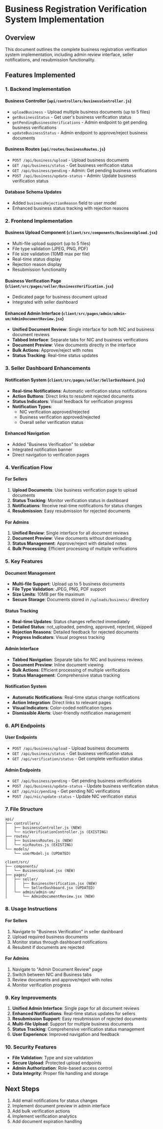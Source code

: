 # Business Registration Verification System Implementation

## Overview
This document outlines the complete business registration verification system implementation, including admin review interface, seller notifications, and resubmission functionality.

## Features Implemented

### 1. Backend Implementation

#### Business Controller (`api/controllers/businessController.js`)
- `uploadBusiness` - Upload multiple business documents (up to 5 files)
- `getBusinessStatus` - Get user's business verification status
- `getPendingBusinessVerifications` - Admin endpoint to get pending business verifications
- `updateBusinessStatus` - Admin endpoint to approve/reject business documents

#### Business Routes (`api/routes/businessRoutes.js`)
- `POST /api/business/upload` - Upload business documents
- `GET /api/business/status` - Get business verification status
- `GET /api/business/pending` - Admin: Get pending business verifications
- `POST /api/business/update-status` - Admin: Update business verification status

#### Database Schema Updates
- Added `businessRejectionReason` field to user model
- Enhanced business status tracking with rejection reasons

### 2. Frontend Implementation

#### Business Upload Component (`client/src/components/BusinessUpload.jsx`)
- Multi-file upload support (up to 5 files)
- File type validation (JPEG, PNG, PDF)
- File size validation (10MB max per file)
- Real-time status display
- Rejection reason display
- Resubmission functionality

#### Business Verification Page (`client/src/pages/seller/BusinessVerification.jsx`)
- Dedicated page for business document upload
- Integrated with seller dashboard

#### Enhanced Admin Interface (`client/src/pages/admin/admin-um/AdminDocumentReview.jsx`)
- **Unified Document Review**: Single interface for both NIC and business document reviews
- **Tabbed Interface**: Separate tabs for NIC and business verifications
- **Document Preview**: View documents directly in the interface
- **Bulk Actions**: Approve/reject with notes
- **Status Tracking**: Real-time status updates

### 3. Seller Dashboard Enhancements

#### Notification System (`client/src/pages/seller/SellerDashboard.jsx`)
- **Real-time Notifications**: Automatic verification status notifications
- **Action Buttons**: Direct links to resubmit rejected documents
- **Status Indicators**: Visual feedback for verification progress
- **Notification Types**:
  - NIC verification approved/rejected
  - Business verification approved/rejected
  - Overall seller verification status

#### Enhanced Navigation
- Added "Business Verification" to sidebar
- Integrated notification banner
- Direct navigation to verification pages

### 4. Verification Flow

#### For Sellers
1. **Upload Documents**: Use business verification page to upload documents
2. **Status Tracking**: Monitor verification status in dashboard
3. **Notifications**: Receive real-time notifications for status changes
4. **Resubmission**: Easy resubmission for rejected documents

#### For Admins
1. **Unified Review**: Single interface for all document reviews
2. **Document Preview**: View documents without downloading
3. **Status Management**: Approve/reject with detailed notes
4. **Bulk Processing**: Efficient processing of multiple verifications

### 5. Key Features

#### Document Management
- **Multi-file Support**: Upload up to 5 business documents
- **File Type Validation**: JPEG, PNG, PDF support
- **Size Limits**: 10MB per file maximum
- **Secure Storage**: Documents stored in `/uploads/business/` directory

#### Status Tracking
- **Real-time Updates**: Status changes reflected immediately
- **Detailed Status**: not_uploaded, pending, approved, rejected, skipped
- **Rejection Reasons**: Detailed feedback for rejected documents
- **Progress Indicators**: Visual progress tracking

#### Admin Interface
- **Tabbed Navigation**: Separate tabs for NIC and business reviews
- **Document Preview**: Inline document viewing
- **Bulk Actions**: Efficient processing of multiple verifications
- **Status Management**: Comprehensive status tracking

#### Notification System
- **Automatic Notifications**: Real-time status change notifications
- **Action Integration**: Direct links to relevant pages
- **Visual Indicators**: Color-coded notification types
- **Dismissible Alerts**: User-friendly notification management

### 6. API Endpoints

#### User Endpoints
- `POST /api/business/upload` - Upload business documents
- `GET /api/business/status` - Get business verification status
- `GET /api/verification/status` - Get complete verification status

#### Admin Endpoints
- `GET /api/business/pending` - Get pending business verifications
- `POST /api/business/update-status` - Update business verification status
- `GET /api/nic/pending` - Get pending NIC verifications
- `POST /api/nic/update-status` - Update NIC verification status

### 7. File Structure

```
api/
├── controllers/
│   ├── businessController.js (NEW)
│   └── nicVerificationController.js (EXISTING)
├── routes/
│   ├── businessRoutes.js (NEW)
│   └── nicRoutes.js (EXISTING)
└── models/
    └── userModel.js (UPDATED)

client/src/
├── components/
│   └── BusinessUpload.jsx (NEW)
├── pages/
│   ├── seller/
│   │   ├── BusinessVerification.jsx (NEW)
│   │   └── SellerDashboard.jsx (UPDATED)
│   └── admin/admin-um/
│       └── AdminDocumentReview.jsx (NEW)
```

### 8. Usage Instructions

#### For Sellers
1. Navigate to "Business Verification" in seller dashboard
2. Upload required business documents
3. Monitor status through dashboard notifications
4. Resubmit if documents are rejected

#### For Admins
1. Navigate to "Admin Document Review" page
2. Switch between NIC and Business tabs
3. Review documents and approve/reject with notes
4. Monitor verification progress

### 9. Key Improvements

1. **Unified Admin Interface**: Single page for all document reviews
2. **Enhanced Notifications**: Real-time status updates for sellers
3. **Resubmission Support**: Easy resubmission of rejected documents
4. **Multi-file Upload**: Support for multiple business documents
5. **Status Tracking**: Comprehensive verification status management
6. **User Experience**: Improved navigation and feedback

### 10. Security Features

- **File Validation**: Type and size validation
- **Secure Upload**: Protected upload endpoints
- **Admin Authorization**: Role-based access control
- **Data Integrity**: Proper file handling and storage

## Next Steps

1. Add email notifications for status changes
2. Implement document preview in admin interface
3. Add bulk verification actions
4. Implement verification analytics
5. Add document expiration handling
